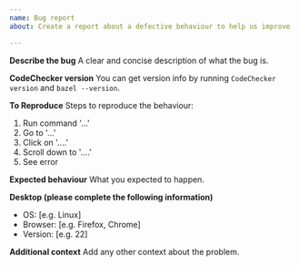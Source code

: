 ```yaml
---
name: Bug report
about: Create a report about a defective behaviour to help us improve

---
```


**Describe the bug**
A clear and concise description of what the bug is.

**CodeChecker version**
You can get version info by running `CodeChecker version` and `bazel --version`.

**To Reproduce**
Steps to reproduce the behaviour:

1. Run command '...'
2. Go to '...'
3. Click on '....'
4. Scroll down to '....'
5. See error

**Expected behaviour**
What you expected to happen.

**Desktop (please complete the following information)**
 - OS: [e.g. Linux]
 - Browser: [e.g. Firefox, Chrome]
 - Version: [e.g. 22]

**Additional context**
Add any other context about the problem.


